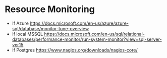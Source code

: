 # Resource Monitoring

* If Azure https://docs.microsoft.com/en-us/azure/azure-sql/database/monitor-tune-overview
* If local MSSQL https://docs.microsoft.com/en-us/sql/relational-databases/performance-monitor/run-system-monitor?view=sql-server-ver15
* If Postgres https://www.nagios.org/downloads/nagios-core/